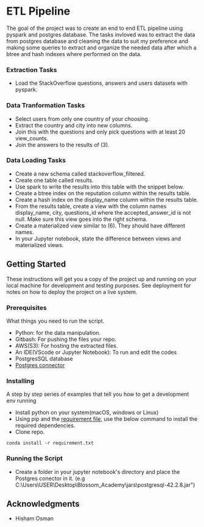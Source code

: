#  ETL Pipeline

The goal of the project was to create an end to end ETL pipeline using pyspark and postgres database. The tasks invloved was to extract the data from postgres database and cleaning the data to suit my preference and making some queries to extract and organize the needed data after which a btree and hash indexes where performed on the data.

### Extraction Tasks
* Load the StackOverflow questions, answers and users datasets with pyspark.

### Data Tranformation Tasks
* Select users from only one country of your choosing.
* Extract the country and city into new columns.
* Join this with the questions and only pick questions with at least 20 view_counts.
* Join the answers to the results of (3).

### Data Loading Tasks
* Create a new schema called stackoverflow_filtered.
* Create one table called results.
* Use spark to write the results into this table with the snippet below.
* Create a btree index on the reputation column within the results table.
* Create a hash index on the display_name column within the results table.
* From the results table, create a view with the column names display_name, city,     questions_id where the accepted_answer_id is not null. Make sure this view goes into   the right schema.
* Create a materialized view similar to (6). They should have different names.
* In your Jupyter notebook, state the difference between views and materialized views.

## Getting Started

These instructions will get you a copy of the project up and running on your local machine for development and testing purposes. See deployment for notes on how to deploy the project on a live system.

### Prerequisites

What things you need to run the script.

* Python: for the data manipulation.
* Gitbash: For pushing the files your repo.
* AWS(S3): For hosting the extracted files.
* An IDE(VScode or Jupyter Notebook): To run and edit the codes
* PostgresSQL database
* [Postgres connector](https://drive.google.com/file/d/1STvlmvtGuwSYyHZKm_7sq2dch3BrEUJ9/view?usp=sharing) 

### Installing

A step by step series of examples that tell you how to get a development env running

* Install python on your system(macOS, windows or Linux)
* Using pip and the [requirement file](https://drive.google.com/file/d/14mlEM-5mbhD4oQpF8fLCZXKZaLlTPo-C/view?usp=sharing), use the below command to install the required dependencies.
* Clone repo.

```
conda install -r requirement.txt
```
### Running the Script
* Create a folder in your jupyter notebook's directory and place the Postgres conector in it. (e.g C:\Users\USER\Desktop\Blossom_Academy\jars\postgresql-42.2.8.jar")

## Acknowledgments

* Hisham Osman
